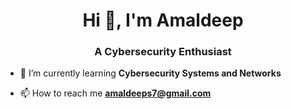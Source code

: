 <h1 align="center">Hi 👋, I'm Amaldeep</h1>
<h3 align="center">A Cybersecurity Enthusiast</h3>

- 🌱 I’m currently learning **Cybersecurity Systems and Networks**

- 📫 How to reach me **amaldeeps7@gmail.com**
<!--
<h3 align="left">Connect with me:</h3>
<p align="left">
</p>

<h3 align="left">Languages and Tools:</h3>
#<p align="left"> <a href="https://www.w3schools.com/css/" target="_blank" rel="noreferrer"> <img src="https://raw.githubusercontent.com/devicons/devicon/master/icons/css3/css3-original-wordmark.svg" alt="css3" width="40" height="40"/> </a> <a href="https://www.w3.org/html/" target="_blank" rel="noreferrer"> <img src="https://raw.githubusercontent.com/devicons/devicon/master/icons/html5/html5-original-wordmark.svg" alt="html5" width="40" height="40"/> </a> <a href="https://www.linux.org/" target="_blank" rel="noreferrer"> <img src="https://raw.githubusercontent.com/devicons/devicon/master/icons/linux/linux-original.svg" alt="linux" width="40" height="40"/> </a> <a href="https://www.python.org" target="_blank" rel="noreferrer"> <img src="https://raw.githubusercontent.com/devicons/devicon/master/icons/python/python-original.svg" alt="python" width="40" height="40"/> </a> </p>
-->
